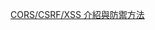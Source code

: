 [CORS/CSRF/XSS 介紹與防禦方法](https://medium.com/%E7%A2%BC%E8%BE%B2%E8%83%8C%E5%8C%85%E5%AE%A2/cors-csrf-xss-%E4%BB%8B%E7%B4%B9%E8%88%87%E9%98%B2%E7%A6%A6%E6%96%B9%E6%B3%95-a1f5c55d96a1)
